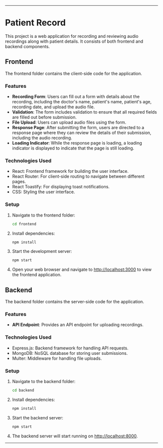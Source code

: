 
---

# Patient Record

This project is a web application for recording and reviewing audio recordings along with patient details. It consists of both frontend and backend components.

## Frontend

The frontend folder contains the client-side code for the application.

### Features

- **Recording Form**: Users can fill out a form with details about the recording, including the doctor's name, patient's name, patient's age, recording date, and upload the audio file.
- **Validation**: The form includes validation to ensure that all required fields are filled out before submission.
- **File Upload**: Users can upload audio files using the form.
- **Response Page**: After submitting the form, users are directed to a response page where they can review the details of their submission, including the audio recording.
- **Loading Indicator**: While the response page is loading, a loading indicator is displayed to indicate that the page is still loading.

### Technologies Used

- React: Frontend framework for building the user interface.
- React Router: For client-side routing to navigate between different pages.
- React Toastify: For displaying toast notifications.
- CSS: Styling the user interface.

### Setup

1. Navigate to the frontend folder:

   ```bash
   cd frontend
   ```

2. Install dependencies:

   ```bash
   npm install
   ```

3. Start the development server:

   ```bash
   npm start
   ```

4. Open your web browser and navigate to [http://localhost:3000](http://localhost:3000) to view the frontend application.

## Backend

The backend folder contains the server-side code for the application.

### Features

- **API Endpoint**: Provides an API endpoint for uploading recordings.

### Technologies Used

- Express.js: Backend framework for handling API requests.
- MongoDB: NoSQL database for storing user submissions.
- Multer: Middleware for handling file uploads.

### Setup

1. Navigate to the backend folder:

   ```bash
   cd backend
   ```

2. Install dependencies:

   ```bash
   npm install
   ```

3. Start the backend server:

   ```bash
   npm start
   ```

4. The backend server will start running on [http://localhost:8000](http://localhost:8000).


---

